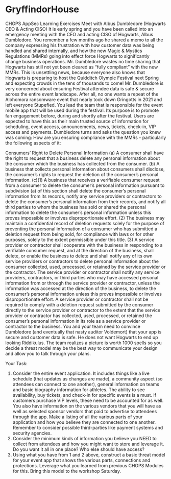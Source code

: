 # GryffindorHouse
CHOPS AppSec Learning Exercises
Meet with Albus Dumbledore (Hogwarts CEO & Acting CISO)
It is early spring and you have been called into an emergency meeting with the CEO and
acting CISO of Hogwarts, Albus Dumbledore. You remember a few months ago he
shared a memo to all the company expressing his frustration with how customer data was
being handled and shared internally, and how the new Magic & Mystics Regulations
(MMRs) going into effect force Hogwarts to significantly change business operations.
Mr. Dumbledore wastes no time sharing that Hogwarts has still not yet been cleared as
“fully compliant” with the new MMRs. This is unsettling news, because everyone also
knows that Hogwarts is preparing to host the Quidditch Olympic Festival next Spring and
expecting crowds in the tens of thousands to come! Mr. Dumbledore is very concerned
about ensuring Festival attendee data is safe & secure across the entire event landscape.
After all, no one wants a repeat of the Alohomora ransomware event that nearly took
down Gringotts in 2021 and left everyone Stupefied.
You lead the team that is responsible for the event mobile app that will be used during the
festival. Its purpose is to promote fan engagement before, during and shortly after the
festival. Users are expected to have this as their main trusted source of information for
scheduling, event access, announcements, news, tickets, check-in, VIP access and
payments. Dumbledore turns and asks the question you knew was coming: How are you
ensuring compliance with the MMRs - particularly the following aspects of it:

Consumers’ Right to Delete Personal Information
(a) A consumer shall have the right to request that a business delete any personal
information about the consumer which the business has collected from the consumer.
(b) A business that collects personal information about consumers shall disclose, the
consumer’s rights to request the deletion of the consumer’s personal information.
(c)(1) A business that receives a verifiable consumer request from a consumer to
delete the consumer’s personal information pursuant to subdivision (a) of this section
shall delete the consumer’s personal information from its records, notify any service
providers or contractors to delete the consumer’s personal information from their records,
and notify all third parties to whom the business has sold or shared the personal
information to delete the consumer’s personal information unless this proves impossible
or involves disproportionate effort.
  (2) The business may maintain a confidential record of deletion requests solely for the
purpose of preventing the personal information of a consumer who has submitted a
deletion request from being sold, for compliance with laws or for other purposes, solely
to the extent permissible under this title.
  (3) A service provider or contractor shall cooperate with the business in responding to a
verifiable consumer request, and at the direction of the business, shall delete, or enable
the business to delete and shall notify any of its own service providers or contractors to
delete personal information about the consumer collected, used, processed, or retained by
the service provider or the contractor. The service provider or contractor shall notify any
service providers, contractors, or third parties who may have accessed personal
information from or through the service provider or contractor, unless the information
was accessed at the direction of the business, to delete the consumer’s personal
information unless this proves impossible or involves disproportionate effort. A service
provider or contractor shall not be required to comply with a deletion request submitted
by the consumer directly to the service provider or contractor to the extent that the
service provider or contractor has collected, used, processed, or retained the consumer’s
personal information in its role as a service provider or contractor to the business.
You and your team need to convince Dumbledore (and eventually that nasty auditor
Voldemort) that your app is secure and customer data is safe. He does not want
Hogwarts to end up looking Riddikulus.
The team realizes a picture is worth 1000 spells so you decide a threat model may be the
best way to communicate your design and allow you to talk through your plans.

Your Task:
  1. Consider the entire event application. It includes things like a live schedule (that
updates as changes are made), a community aspect (so attendees can connect to one
another), general information on teams and basic biography information for athletes.
The ability to see availability, buy tickets, and check-in for specific events is a must. If
customers purchase VIP levels, these need to be accounted for as well. You also have
information on the various vendors that you will have as well as selected sponsor vendors
that paid to advertise to attendees through the app. Make a listing of all the various
parts of your application and how you believe they are connected to one another.
Remember to consider possible third-parties like payment systems and security agencies.
  2. Consider the minimum kinds of information you believe you NEED to collect from
attendees and how you might want to store and leverage it. Do you want it all in one
place? Who else should have access?
  3. Using what you have from 1 and 2 above, construct a basic threat model for your
event app that shows the various parts, connections and protections. Leverage what you
learned from previous CHOPS Modules for this. Bring this model to the workshop
Saturday.
